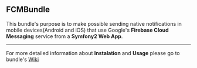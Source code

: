 ## FCMBundle

This bundle's purpose is to make possible sending native notifications in mobile devices(Android and iOS) that use Google's **Firebase Cloud Messaging** service from a **Symfony2 Web App**.

----

For more detailed information about **Instalation** and **Usage** please go to bundle's [Wiki](https://github.com/redjanym/FCMBundle/wiki)
